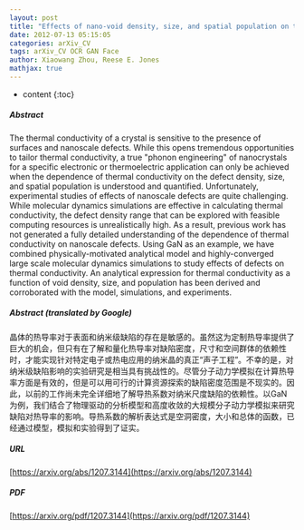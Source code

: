 ```yaml
---
layout: post
title: "Effects of nano-void density, size, and spatial population on thermal conductivity: a case study of GaN crystal"
date: 2012-07-13 05:15:05
categories: arXiv_CV
tags: arXiv_CV OCR GAN Face
author: Xiaowang Zhou, Reese E. Jones
mathjax: true
---
```


* content
{:toc}

##### Abstract
The thermal conductivity of a crystal is sensitive to the presence of surfaces and nanoscale defects. While this opens tremendous opportunities to tailor thermal conductivity, a true "phonon engineering" of nanocrystals for a specific electronic or thermoelectric application can only be achieved when the dependence of thermal conductivity on the defect density, size, and spatial population is understood and quantified. Unfortunately, experimental studies of effects of nanoscale defects are quite challenging. While molecular dynamics simulations are effective in calculating thermal conductivity, the defect density range that can be explored with feasible computing resources is unrealistically high. As a result, previous work has not generated a fully detailed understanding of the dependence of thermal conductivity on nanoscale defects. Using GaN as an example, we have combined physically-motivated analytical model and highly-converged large scale molecular dynamics simulations to study effects of defects on thermal conductivity. An analytical expression for thermal conductivity as a function of void density, size, and population has been derived and corroborated with the model, simulations, and experiments.

##### Abstract (translated by Google)
晶体的热导率对于表面和纳米级缺陷的存在是敏感的。虽然这为定制热导率提供了巨大的机会，但只有在了解和量化热导率对缺陷密度，尺寸和空间群体的依赖性时，才能实现针对特定电子或热电应用的纳米晶的真正“声子工程”。不幸的是，对纳米级缺陷影响的实验研究是相当具有挑战性的。尽管分子动力学模拟在计算热导率方面是有效的，但是可以用可行的计算资源探索的缺陷密度范围是不现实的。因此，以前的工作尚未完全详细地了解导热系数对纳米尺度缺陷的依赖性。以GaN为例，我们结合了物理驱动的分析模型和高度收敛的大规模分子动力学模拟来研究缺陷对热导率的影响。导热系数的解析表达式是空洞密度，大小和总体的函数，已经通过模型，模拟和实验得到了证实。

##### URL
[https://arxiv.org/abs/1207.3144](https://arxiv.org/abs/1207.3144)

##### PDF
[https://arxiv.org/pdf/1207.3144](https://arxiv.org/pdf/1207.3144)


